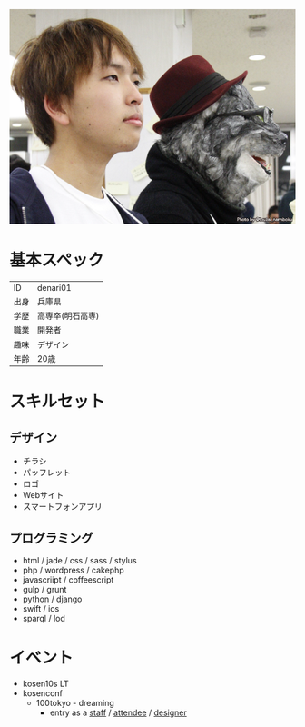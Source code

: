 ![denari01](images/denari01.png)

# 基本スペック

| | |
|---|---|
|ID|denari01|
|出身|兵庫県|
|学歴|高専卒(明石高専)|
|職業|開発者|
|趣味|デザイン|
|年齢|20歳|

# スキルセット

## デザイン

* チラシ
* パッフレット
* ロゴ
* Webサイト
* スマートフォンアプリ

## プログラミング

* html / jade / css / sass / stylus
* php / wordpress / cakephp
* javascriipt / coffeescript
* gulp / grunt
* python / django
* swift / ios
* sparql / lod

# イベント

* kosen10s LT
* kosenconf
  * 100tokyo - dreaming
    * entry as a [staff](http://denari01.hatenablog.com/entry/2015/12/23/%E9%AB%98%E5%B0%82%E3%82%AB%E3%83%B3%E3%83%95%E3%82%A1%E3%83%AC%E3%83%B3%E3%82%B9%E3%82%92%E9%81%8B%E5%96%B6%E3%81%97%E3%81%A6%E3%81%BF%E3%81%A6%E3%80%82) / [attendee](http://denari01.hatenablog.com/entry/2015/12/23/100%E3%82%AB%E3%83%B3%E3%83%95%E3%82%A1%E8%A1%8C%E3%81%A3%E3%81%A6%E3%81%8D%E3%81%9F%21%21_%23kosenconf) / [designer](http://denari01.hatenablog.com/entry/2015/12/24/%E9%AB%98%E5%B0%82%E3%82%AB%E3%83%B3%E3%83%95%E3%82%A1%E3%83%AC%E3%83%B3%E3%82%B9%E3%82%92%E3%83%87%E3%82%B6%E3%82%A4%E3%83%B3%E3%81%99%E3%82%8B_%23kosenconf)
